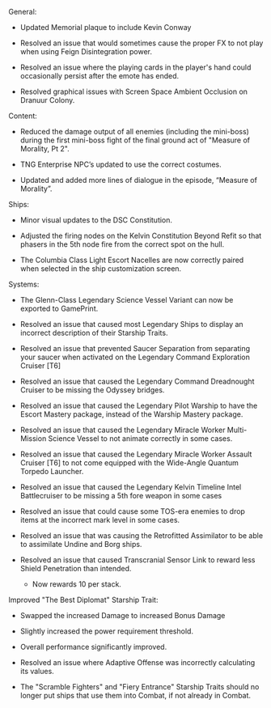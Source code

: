 General:

   * Updated Memorial plaque to include Kevin Conway

   * Resolved an issue that would sometimes cause the proper FX to not play when using 
     Feign Disintegration power.

   * Resolved an issue where the playing cards in the player's hand could occasionally 
    persist after the emote has ended.

   * Resolved graphical issues with Screen Space Ambient Occlusion on Dranuur Colony.

 
Content:

   * Reduced the damage output of all enemies (including the mini-boss) during the first 
    mini-boss fight of the final ground act of "Measure of Morality, Pt 2".

   * TNG Enterprise NPC’s updated to use the correct costumes.

   * Updated and added more lines of dialogue in the episode, “Measure of Morality”.

 
Ships:

   * Minor visual updates to the DSC Constitution.

   * Adjusted the firing nodes on the Kelvin Constitution Beyond Refit so that phasers 
    in the 5th node fire from the correct spot on the hull.

   * The Columbia Class Light Escort Nacelles are now correctly paired when selected 
    in the ship customization screen.

 
Systems:

   * The Glenn-Class Legendary Science Vessel Variant can now be exported to GamePrint.

   * Resolved an issue that caused most Legendary Ships to display an incorrect
    description of their Starship Traits.

   * Resolved an issue that prevented Saucer Separation from separating your saucer 
    when activated on the Legendary Command Exploration Cruiser [T6]

   * Resolved an issue that caused the Legendary Command Dreadnought Cruiser to be missing the Odyssey bridges.

   * Resolved an issue that caused the Legendary Pilot Warship to have the Escort Mastery package, 
    instead of the Warship Mastery package.

   * Resolved an issue that caused the Legendary Miracle Worker Multi-Mission Science Vessel 
    to not animate correctly in some cases.

   * Resolved an issue that caused the Legendary Miracle Worker Assault Cruiser [T6] to not come 
    equipped with the Wide-Angle Quantum Torpedo Launcher.

   * Resolved an issue that caused the Legendary Kelvin Timeline Intel Battlecruiser 
    to be missing a 5th fore weapon in some cases

   * Resolved an issue that could cause some TOS-era enemies to drop items at the incorrect 
    mark level in some cases.

   * Resolved an issue that was causing the Retrofitted Assimilator to be able to assimilate 
    Undine and Borg ships.

   * Resolved an issue that caused Transcranial Sensor Link to reward less Shield Penetration than intended.
     * Now rewards 10 per stack.

Improved "The Best Diplomat" Starship Trait:

   * Swapped the increased Damage to increased Bonus Damage

   * Slightly increased the power requirement threshold.

   * Overall performance significantly improved.

* Resolved an issue where Adaptive Offense was incorrectly calculating its values.

* The "Scramble Fighters" and "Fiery Entrance" Starship Traits should no longer put ships that use them into Combat, if not already in Combat.